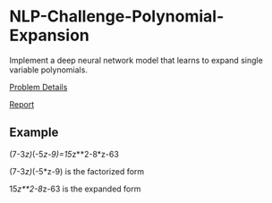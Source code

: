# NLP-Challenge-Polynomial-Expansion
Implement a deep neural network model that learns to expand single variable polynomials.

[Problem Details](https://github.com/Chare7/NLP-Challenge-Polynomial-Expansion/blob/master/NLP%20Challenge.docx)

[Report](https://github.com/Chare7/NLP-Challenge-Polynomial-Expansion/blob/master/Report.pdf)

## Example
(7-3*z)*(-5*z-9)=15*z**2-8*z-63

(7-3*z)*(-5*z-9) is the factorized form

15*z**2-8*z-63 is the expanded form
